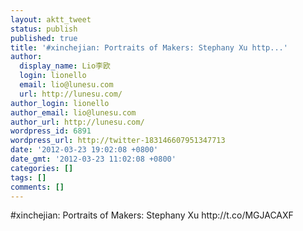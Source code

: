 ```yaml
---
layout: aktt_tweet
status: publish
published: true
title: '#xinchejian: Portraits of Makers: Stephany Xu http...'
author:
  display_name: Lio李欧
  login: lionello
  email: lio@lunesu.com
  url: http://lunesu.com/
author_login: lionello
author_email: lio@lunesu.com
author_url: http://lunesu.com/
wordpress_id: 6891
wordpress_url: http://twitter-183146607951347713
date: '2012-03-23 19:02:08 +0800'
date_gmt: '2012-03-23 11:02:08 +0800'
categories: []
tags: []
comments: []
---
```

<p>#xinchejian: Portraits of Makers: Stephany Xu http://t.co/MGJACAXF</p>
